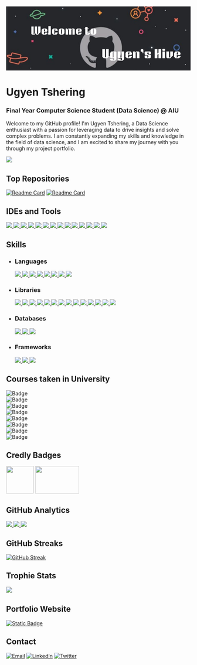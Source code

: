 ![](https://github.com/ugyenn-tsheringg/ugyenn-tsheringg/blob/main/github-header-image.png)

# Ugyen Tshering

### Final Year Computer Science Student (Data Science) @ AIU

Welcome to my GitHub profile! I'm Ugyen Tshering, a Data Science enthusiast with a passion for leveraging data to drive insights and solve complex problems. I am constantly expanding my skills and knowledge in the field of data science, and I am excited to share my journey with you through my project portfolio.

[![](https://github-profile-summary-cards.vercel.app/api/cards/profile-details?username=ugyenn-tsheringg&theme=dark)](https://github.com/ugyenn-tsheringg)

## Top Repositories

[![Readme Card](https://github-readme-stats.vercel.app/api/pin/?username=ugyenn-tsheringg&theme=dark&hide_border=true&repo=Data-Science-Projects)](https://github.com/ugyenn-tsheringg/Data-Science-Projects) [![Readme Card](https://github-readme-stats.vercel.app/api/pin/?username=ugyenn-tsheringg&theme=dark&hide_border=true&repo=IBM-AI-Engineering)](https://github.com/ugyenn-tsheringg/IBM-AI-Engineering)

## IDEs and Tools

[![](https://img.shields.io/badge/Python-FFD43B?style=for-the-badge&logo=python&logoColor=blue)
![](https://img.shields.io/badge/Colab-F9AB00?style=for-the-badge&logo=googlecolab&color=525252)
![](https://img.shields.io/badge/PyCharm-000000.svg?&style=for-the-badge&logo=PyCharm&logoColor=white)
![](https://img.shields.io/badge/VSCode-0078D4?style=for-the-badge&logo=visual%20studio%20code&logoColor=white)
![](https://img.shields.io/badge/MySQL-4479A1?style=for-the-badge&logo=mysql&logoColor=white)
![](https://img.shields.io/badge/Jupyter_Notebook-F37626?style=for-the-badge&logo=jupyter&logoColor=white)
![](https://img.shields.io/badge/Kaggle-20BEFF?style=for-the-badge&logo=kaggle&logoColor=white)
![](https://img.shields.io/badge/R_Studio-276DC3?style=for-the-badge&logo=rstudio&logoColor=white)
![](https://img.shields.io/badge/Windsurf-009BFF?style=for-the-badge&logoColor=white)
![](https://img.shields.io/badge/Power_BI-F2C811?style=for-the-badge&logo=powerbi&logoColor=black)
![](https://img.shields.io/badge/GitHub-181717?style=for-the-badge&logo=github&logoColor=white)
![](https://img.shields.io/badge/Docker-2496ED?style=for-the-badge&logo=docker&logoColor=white)
![](https://img.shields.io/badge/Ollama-000000?style=for-the-badge&logoColor=white)
![](https://img.shields.io/badge/Tableau-E97627?style=for-the-badge&logo=tableau&logoColor=white)](https://github.com/ugyenn-tsheringg)

## Skills

- ### Languages
  [![](https://img.shields.io/badge/C-00599C?style=for-the-badge&logo=c&logoColor=white)
  ![](https://img.shields.io/badge/Java-007396?style=for-the-badge&logo=java&logoColor=white)
  ![](https://img.shields.io/badge/Python-FFD43B?style=for-the-badge&logo=python&logoColor=blue)
  ![](https://img.shields.io/badge/R-276DC3?style=for-the-badge&logo=r&logoColor=white)
  ![](https://img.shields.io/badge/Markdown-000000?style=for-the-badge&logo=markdown&logoColor=white)
  ![](https://img.shields.io/badge/HTML5-E34F26?style=for-the-badge&logo=html5&logoColor=white)
  ![](https://img.shields.io/badge/CSS3-1572B6?style=for-the-badge&logo=css3&logoColor=white)
  ![](https://img.shields.io/badge/JavaScript-323330?style=for-the-badge&logo=javascript&logoColor=F7DF1E)
  ](https://github.com/ugyenn-tsheringg)
- ### Libraries

  [![](https://img.shields.io/badge/Keras-D00000?style=for-the-badge&logo=Keras&logoColor=white)
  ![](https://img.shields.io/badge/Numpy-777BB4?style=for-the-badge&logo=numpy&logoColor=white)
  ![](https://img.shields.io/badge/Pandas-2C2D72?style=for-the-badge&logo=pandas&logoColor=white)
  ![](https://img.shields.io/badge/Plotly-239120?style=for-the-badge&logo=plotly&logoColor=white)
  ![](https://img.shields.io/badge/scikit_learn-F7931E?style=for-the-badge&logo=scikit-learn&logoColor=white)
  ![](https://img.shields.io/badge/SciPy-654FF0?style=for-the-badge&logo=SciPy&logoColor=white)
  ![](https://img.shields.io/badge/Streamlit-FF4B4B?style=for-the-badge&logo=Streamlit&logoColor=white)
  ![](https://img.shields.io/badge/TensorFlow-FF6F00?style=for-the-badge&logo=TensorFlow&logoColor=white)
  ![](https://img.shields.io/badge/Node%20js-339933?style=for-the-badge&logo=nodedotjs&logoColor=white)
  ![](https://img.shields.io/badge/OpenCV-27338e?style=for-the-badge&logo=OpenCV&logoColor=white)
  ![](https://img.shields.io/badge/Seaborn-008080?style=for-the-badge&logo=seaborn&logoColor=white)
  ![](https://img.shields.io/badge/NLTK-85C1E9?style=for-the-badge&logo=python&logoColor=black)
  ![](https://img.shields.io/badge/Matplotlib-11557C?style=for-the-badge&logo=matplotlib&logoColor=white)
  ![](https://img.shields.io/badge/PyTorch-EE4C2C?style=for-the-badge&logo=pytorch&logoColor=white)](https://github.com/ugyenn-tsheringg)

- ### Databases

  [![](https://img.shields.io/badge/MySQL-005C84?style=for-the-badge&logo=mysql&logoColor=white)
  ![](https://img.shields.io/badge/MongoDB-47A248?style=for-the-badge&logo=mongodb&logoColor=white)
  ![](https://img.shields.io/badge/Firebase-FFCA28?style=for-the-badge&logo=firebase&logoColor=black)](https://github.com/ugyenn-tsheringg)

- ### Frameworks
  [![](https://img.shields.io/badge/React-20232A?style=for-the-badge&logo=react&logoColor=61DAFB)
  ![](https://img.shields.io/badge/Express-000000?style=for-the-badge&logo=express&logoColor=white)
  ![](https://img.shields.io/badge/Node.js-339933?style=for-the-badge&logo=nodedotjs&logoColor=white)](https://github.com/ugyenn-tsheringg)

## Courses taken in University

![Badge](https://img.shields.io/badge/©%20Natural%20Language%20Processing-blue?style=flat)  
![Badge](https://img.shields.io/badge/©%20Artificial%20Intelligence-blue?style=flat)  
![Badge](https://img.shields.io/badge/©%20Machine%20Learning-blue?style=flat)  
![Badge](https://img.shields.io/badge/©%20Deep%20Learning-blue?style=flat)  
![Badge](https://img.shields.io/badge/©%20Computer%20Vision-blue?style=flat)  
![Badge](https://img.shields.io/badge/©%20Data%20Science-blue?style=flat)  
![Badge](https://img.shields.io/badge/©%20Big%20Data%20Analytics-blue?style=flat)  
![Badge](https://img.shields.io/badge/©%20Cloud%20Computing-blue?style=flat)

## Credly Badges

[<img src='https://images.credly.com/size/680x680/images/254b883a-44a3-4cec-b6f2-946a80522b39/image.png' width="75" height="75"/>](https://www.credly.com/badges/0d9482fe-452f-4166-9ee4-c51d45f18d97/public_url)
[<img src='https://brm-workforce.oracle.com/pdf/certview/images/OCI24AICFA.png' width="120" height="75"/>](https://www.credly.com/badges/0c33bdfd-44e1-424a-a0a3-3b031df87ce4/public_url)

## GitHub Analytics

[<img height="180em" src="https://github-readme-stats-eight-theta.vercel.app/api?username=ugyenn-tsheringg&show_icons=true&theme=dark&hide_border=true&include_all_commits=true&count_private=true"/> <img height="180em" src="https://github-readme-stats.vercel.app/api/top-langs/?username=ugyenn-tsheringg&layout=compact&theme=dark&hide_border=true"/> ![](http://github-profile-summary-cards.vercel.app/api/cards/productive-time?username=ugyenn-tsheringg&show_icons=true&theme=dark&utcOffset=8)](https://github.com/ugyenn-tsheringg)

## GitHub Streaks

[![GitHub Streak](https://streak-stats.demolab.com?user=ugyenn-tsheringg&theme=dark&hide_border=true)](https://git.io/streak-stats)

## Trophie Stats

![](https://github-profile-trophy.vercel.app/?username=ugyenn-tsheringg&theme=onedark)

## Portfolio Website

[![Static Badge](https://img.shields.io/badge/Website-%20?style=for-the-badge&label=Portfolio&labelColor=dark&color=blue)](https://www.sukhmansingh.tech)

## Contact

[![Email](https://img.shields.io/badge/Gmail-D14836?style=for-the-badge&logo=gmail&logoColor=white)](mailto:ugyen.tshering4641@gmail.com) [![LinkedIn](https://img.shields.io/badge/LinkedIn-0077B5?style=for-the-badge&logo=linkedin&logoColor=white)](https://www.linkedin.com/in/welcometougyentsheringpage) [![Twitter](https://img.shields.io/badge/Twitter-1DA1F2?style=for-the-badge&logo=twitter&logoColor=white)](https://twitter.com/ugyencring4641)

<!---
ugyenn-tsheringg/ugyenn-tsheringg is a ✨ special ✨ repository because its `README.md` (this file) appears on your GitHub profile.
You can click the Preview link to take a look at your changes.
--->
